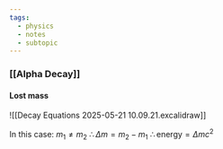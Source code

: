 ```yaml
---
tags:
  - physics
  - notes
  - subtopic
---
```

### [[Alpha Decay]]
#### Lost mass
![[Decay Equations 2025-05-21 10.09.21.excalidraw]]

In this case:
$m_1\neq m_2$
$\therefore \Delta m = m_2 - m_1$ 
$\therefore \textrm{energy}=\Delta mc^2$

